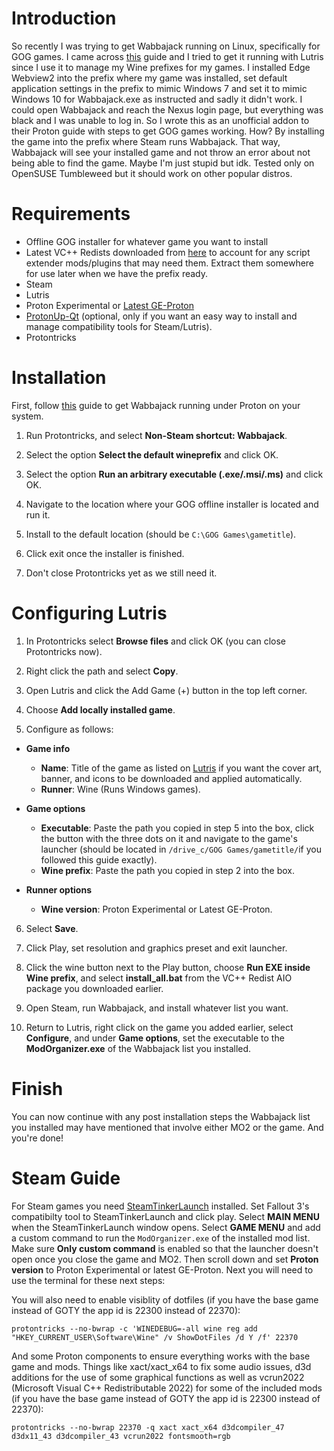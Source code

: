 # Introduction
So recently I was trying to get Wabbajack running on Linux, specifically for GOG games. I came across [this](https://github.com/Omni-guides/Wabbajack-Modlist-Linux/wiki/Wabbajack-on-Linux-via-Wine) guide and I tried to get it running with Lutris since I use it to manage my Wine prefixes for my games. I installed Edge Webview2 into the prefix where my game was installed, set default application settings in the prefix to mimic Windows 7 and set it to mimic Windows 10 for Wabbajack.exe as instructed and sadly it didn't work. I could open Wabbajack and reach the Nexus login page, but everything was black and I was unable to log in. So I wrote this as an unofficial addon to their Proton guide with steps to get GOG games working. How? By installing the game into the prefix where Steam runs Wabbajack. That way, Wabbajack will see your installed game and not throw an error about not being able to find the game. Maybe I'm just stupid but idk. Tested only on OpenSUSE Tumbleweed but it should work on other popular distros.

# Requirements
- Offline GOG installer for whatever game you want to install
- Latest VC++ Redists downloaded from [here](https://www.techpowerup.com/download/visual-c-redistributable-runtime-package-all-in-one/) to account for any script extender mods/plugins that may need them. Extract them somewhere for use later when we have the prefix ready.
- Steam
- Lutris
- Proton Experimental or [Latest GE-Proton](https://github.com/GloriousEggroll/proton-ge-custom)
- [ProtonUp-Qt](https://flathub.org/apps/net.davidotek.pupgui2) (optional, only if you want an easy way to install and manage compatibility tools for Steam/Lutris).
- Protontricks

# Installation
First, follow [this](https://github.com/Omni-guides/Wabbajack-Modlist-Linux/wiki/Wabbajack-via-Proton) guide to get Wabbajack running under Proton on your system.

1. Run Protontricks, and select **Non-Steam shortcut: Wabbajack**.

2. Select the option **Select the default wineprefix** and click OK.

3. Select the option **Run an arbitrary executable (.exe/.msi/.ms)** and click OK.

4. Navigate to the location where your GOG offline installer is located and run it.

4. Install to the default location (should be `C:\GOG Games\gametitle`).

5. Click exit once the installer is finished.

6. Don't close Protontricks yet as we still need it.

# Configuring Lutris
1. In Protontricks select **Browse files** and click OK (you can close Protontricks now).

2. Right click the path and select **Copy**.

3. Open Lutris and click the Add Game (+) button in the top left corner.

4. Choose **Add locally installed game**.

5. Configure as follows:

- **Game info**
    - **Name**: Title of the game as listed on [Lutris](https://lutris.net/) if you want the cover art, banner, and icons to be downloaded and applied automatically.
    - **Runner**: Wine (Runs Windows games).

- **Game options**
    - **Executable**: Paste the path you copied in step 5 into the box, click the button with the three dots on it and navigate to the game's launcher (should be located in `/drive_c/GOG Games/gametitle/`if you followed this guide exactly).
    - **Wine prefix**: Paste the path you copied in step 2 into the box.

- **Runner options**
    - **Wine version**: Proton Experimental or Latest GE-Proton.

6. Select **Save**.

7. Click Play, set resolution and graphics preset and exit launcher.

8. Click the wine button next to the Play button, choose **Run EXE inside Wine prefix**, and select **install_all.bat** from the VC++ Redist AIO package you downloaded earlier.

9. Open Steam, run Wabbajack, and install whatever list you want.

10. Return to Lutris, right click on the game you added earlier, select **Configure**, and under **Game options**, set the executable to the **ModOrganizer.exe** of the Wabbajack list you installed.

# Finish
You can now continue with any post installation steps the Wabbajack list you installed may have mentioned that involve either MO2 or the game. And you're done!

# Steam Guide
For Steam games you need [SteamTinkerLaunch](https://github.com/sonic2kk/steamtinkerlaunch?tab=readme-ov-file#how-do-i-install-it) installed. Set Fallout 3's compatibilty tool to SteamTinkerLaunch and click play. Select **MAIN MENU** when the SteamTinkerLaunch window opens. Select **GAME MENU** and add a custom command to run the `ModOrganizer.exe` of the installed mod list. Make sure **Only custom command** is enabled so that the launcher doesn't open once you close the game and MO2. Then scroll down and set **Proton version** to Proton Experimental or latest GE-Proton. Next you will need to use the terminal for these next steps:

You will also need to enable visiblity of dotfiles (if you have the base game instead of GOTY the app id is 22300 instead of 22370):
```
protontricks --no-bwrap -c 'WINEDEBUG=-all wine reg add "HKEY_CURRENT_USER\Software\Wine" /v ShowDotFiles /d Y /f' 22370
```
And some Proton components to ensure everything works with the base game and mods. Things like xact/xact_x64 to fix some audio issues, d3d additions for the use of some graphical functions as well as vcrun2022 (Microsoft Visual C++ Redistributable 2022) for some of the included mods (if you have the base game instead of GOTY the app id is 22300 instead of 22370):
```
protontricks --no-bwrap 22370 -q xact xact_x64 d3dcompiler_47 d3dx11_43 d3dcompiler_43 vcrun2022 fontsmooth=rgb
```
